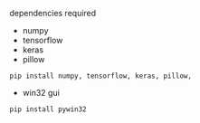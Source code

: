 dependencies required
 - numpy
 - tensorflow
 - keras
 - pillow

```
pip install numpy, tensorflow, keras, pillow,
```
  - win32 gui
```
pip install pywin32
```
